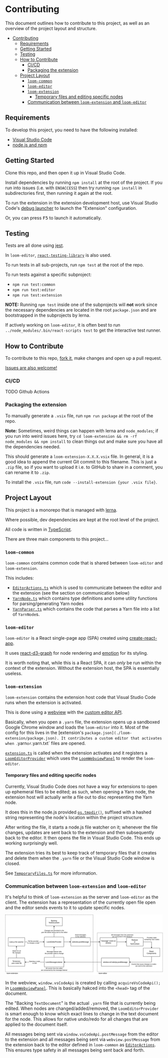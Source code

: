 # Contributing

This document outlines how to contribute to this project, as well as an overview of the project layout and structure.

- [Contributing](#contributing)
  - [Requirements](#requirements)
  - [Getting Started](#getting-started)
  - [Testing](#testing)
  - [How to Contribute](#how-to-contribute)
    - [CI/CD](#cicd)
    - [Packaging the extension](#packaging-the-extension)
  - [Project Layout](#project-layout)
    - [`loom-common`](#loom-common)
    - [`loom-editor`](#loom-editor)
    - [`loom-extension`](#loom-extension)
      - [Temporary files and editing specific nodes](#temporary-files-and-editing-specific-nodes)
    - [Communication between `loom-extension` and `loom-editor`](#communication-between-loom-extension-and-loom-editor)

## Requirements

To develop this project, you need to have the following installed:

- [Visual Studio Code](https://code.visualstudio.com/)
- [node.js and npm](https://nodejs.org/en/)

## Getting Started

Clone this repo, and then open it up in Visual Studio Code.

Install dependencies by running `npm install` at the root of the project. If you run into issues (i.e. with `ENOACCESS`) then try running `npm install` in subdirectories first, then running it again at the root.

To run the extension in the extension development host, use Visual Studio Code's [debug launcher](https://code.visualstudio.com/docs/editor/debugging) to launch the "Extension" configuration.

Or, you can press <kbd>F5</kbd> to launch it automatically.

## Testing

Tests are all done using [jest](https://jestjs.io/).

In `loom-editor`, [`react-testing-library`](https://testing-library.com/docs/react-testing-library/intro) is also used.

To run tests in all sub-projects, run `npm test` at the root of the repo.

To run tests against a specific subproject:

- `npm run test:common`
- `npm run test:editor`
- `npm run test:extension`

**NOTE:** Running `npm test` inside one of the subprojects will **not** work since the necessary dependencies are located in the root `package.json` and are bootstrapped in the subprojects by lerna.

If actively working on `loom-editor`, it is often best to run `../node_modules/.bin/react-scripts test` to get the interactive test runner.

## How to Contribute

To contribute to this repo, [fork it](https://docs.github.com/en/github/getting-started-with-github/fork-a-repo), make changes and open up a pull request.

[Issues are also welcome!](https://github.com/TranquilMarmot/YarnLoom/issues)

### CI/CD

TODO Github Actions

### Packaging the extension

To manually generate a `.vsix` file, run `npm run package` at the root of the repo.

**Note:** Sometimes, weird things can happen with lerna and `node_modules`; if you run into weird issues here, try `cd loom-extension && rm -rf node_modules && npm install` to clean things out and make sure you have all the dependencies needed.

This should generate a `loom-extension-X.X.X.vsix` file. In general, it is a good idea to append the current Git commit to this filename. This is just a `.zip` file, so if you want to upload it i.e. to GitHub to share in a comment, you can rename it to `.zip`.

To install the `.vsix` file, run `code --install-extension {your .vsix file}`.

## Project Layout

This project is a monorepo that is managed with [lerna](https://lerna.js.org/).

Where possible, dev dependencies are kept at the root level of the project.

All code is written in [TypeScript](https://www.typescriptlang.org/).

There are three main components to this project...

### `loom-common`

`loom-common` contains common code that is shared between `loom-editor` and `loom-extension`.

This includes:

- [`EditorActions.ts`](./loom-common/EditorActions.ts) which is used to communicate between the editor and the extension (see the section on communication below)
- [`YarnNode.ts`](./loom-common/YarnNode.ts) which contains type definitions and some utility functions for parsing/generating Yarn nodes
- [`YarnParser.ts`](./loom-common/YarnParser.ts) which contains the code that parses a Yarn file into a list of `YarnNode`s.

### `loom-editor`

`loom-editor` is a React single-page app (SPA) created using [create-react-app](https://github.com/facebook/create-react-app).

It uses [react-d3-graph](https://github.com/danielcaldas/react-d3-graph) for node rendering and [emotion](https://github.com/emotion-js/emotion) for its styling.

It is worth noting that, while this is a React SPA, it can _only_ be run within the context of the extension. Without the extension host, the SPA is essentially useless.

### `loom-extension`

`loom-extension` contains the extension host code that Visual Studio Code runs when the extension is activated.

This is done using a [webview](https://code.visualstudio.com/api/extension-guides/webview) with the [custom editor API](https://code.visualstudio.com/api/extension-guides/custom-editors).

Basically, when you open a `.yarn` file, the extension opens up a sandboxed Google Chrome window and loads the `loom-editor` into it. Most of the config for this lives in the [extension's `package.json](./loom-extension/package.json). It contributes a custom editor that activates when `.yarn` or `.yarn.txt` files are opened.

[`extension.ts`](./loom-extension/src/extension.ts) is called when the extension activates and it registers a [`LoomEditorProvider`](./loom-extension/src/LoomEditorProvider.ts) which uses the [`LoomWebviewPanel`](./loom-extension/src/LoomWebviewPanel.ts) to render the `loom-editor`.

#### Temporary files and editing specific nodes

Currently, Visual Studio Code does not have a way for extensions to open up ephemeral files to be edited; as such, when opening a Yarn node, the extension host will actually write a file out to disc representing the Yarn node.

It does this in the node.js provided [`os.tmpdir()`](https://nodejs.org/api/os.html#os_os_tmpdir), suffixed with a hashed string representing the node's location within the project structure.

After writing the file, it starts a node.js file watcher on it; whenever the file changes, updates are sent back to the extension and then subsequently back to the editor. It then opens the file in Visual Studio Code. This ends up working surprisingly well.

The extension tries its best to keep track of temporary files that it creates and delete them when the `.yarn` file or the Visual Studio Code window is closed.

See [`TemporaryFiles.ts`](./loom-extension/src/TemporaryFiles.ts) for more information.

### Communication between `loom-extension` and `loom-editor`

It's helpful to think of `loom-extension` as the server and `loom-editor` as the client. The extension has a representation of the currently open file open and the editor sends events to it to update specific nodes.

![Diagram of communication between extension and editor](./images/extension-editor-communication.drawio.png)

In the webview, `window.vsCodeApi` is created by calling `acquireVsCodeApi();` in [`LoomWebviewPanel`](./loom-extension/src/LoomWebviewPanel.ts). This is basically hakced into the `<head>` tag of the document.

The "Backing `TextDocument`" is the actual `.yarn` file that is currently being edited. When nodes are changed/added/removed, the `LoomEditorProvider` is smart enough to know which exact lines to change in the text document for the node. This allows for native undo/redo for all changes that are applied to the document itself.

All messages being sent via `window.vsCodeApi.postMessage` from the editor to the extension and all messages being sent via `webview.postMessage` from the extension back to the editor defined in `loom-common` as [`EditorActions`](./loom-common/EditorActions.ts). This ensures type safety in all messages being sent back and forth.
